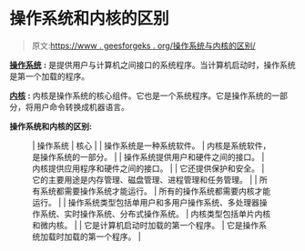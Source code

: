 # 操作系统和内核的区别

> 原文:[https://www . geesforgeks . org/操作系统与内核的区别/](https://www.geeksforgeeks.org/difference-between-operating-system-and-kernel/)

[**操作系统**](https://www.geeksforgeeks.org/introduction-of-operating-system-set-1/) **:**
是提供用户与计算机之间接口的系统程序。当计算机启动时，操作系统是第一个加载的程序。

[**内核**](https://practice.geeksforgeeks.org/problems/what-is-kernel) **:**
内核是操作系统的核心组件。它也是一个系统程序。它是操作系统的一部分，将用户命令转换成机器语言。

**操作系统和内核的区别:**

<figure class="table">

| 操作系统 | 核心 |
| 操作系统是一种系统软件。 | 内核是系统软件，是操作系统的一部分。 |
| 操作系统提供用户和硬件之间的接口。 | 内核提供应用程序和硬件之间的接口。 |
| 它还提供保护和安全。 | 它的主要用途是内存管理、磁盘管理、进程管理和任务管理。 |
| 所有系统都需要操作系统才能运行。 | 所有的操作系统都需要内核才能运行。 |
| 操作系统类型包括单用户和多用户操作系统、多处理器操作系统、实时操作系统、分布式操作系统。 | 内核类型包括单片内核和微内核。 |
| 它是计算机启动时加载的第一个程序。 | 它是操作系统加载时加载的第一个程序。 |

</figure>